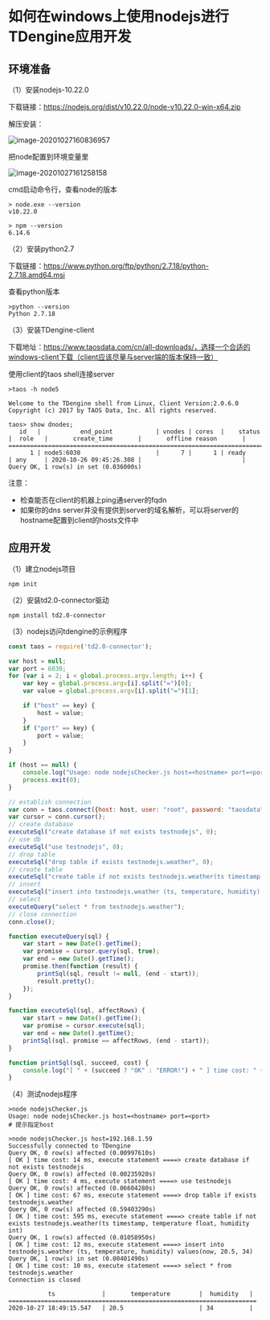 # 如何在windows上使用nodejs进行TDengine应用开发



## 环境准备

（1）安装nodejs-10.22.0

下载链接：https://nodejs.org/dist/v10.22.0/node-v10.22.0-win-x64.zip

解压安装：

![image-20201027160836957](C:\Users\Gemini\AppData\Roaming\Typora\typora-user-images\image-20201027160836957.png)

把node配置到环境变量里

![image-20201027161258158](C:\Users\Gemini\AppData\Roaming\Typora\typora-user-images\image-20201027161258158.png)

cmd启动命令行，查看node的版本

```shell
> node.exe --version
v10.22.0

> npm --version
6.14.6
```



（2）安装python2.7

下载链接：https://www.python.org/ftp/python/2.7.18/python-2.7.18.amd64.msi

查看python版本

```shell
>python --version
Python 2.7.18
```



（3）安装TDengine-client

下载地址：https://www.taosdata.com/cn/all-downloads/，选择一个合适的windows-client下载（client应该尽量与server端的版本保持一致）

使用client的taos shell连接server

```shell
>taos -h node5

Welcome to the TDengine shell from Linux, Client Version:2.0.6.0
Copyright (c) 2017 by TAOS Data, Inc. All rights reserved.

taos> show dnodes;
   id   |           end_point            | vnodes | cores  |    status    |  role   |       create_time       |       offline reason       |
============================================================================================================================================
      1 | node5:6030                     |      7 |      1 | ready        | any     | 2020-10-26 09:45:26.308 |                            |
Query OK, 1 row(s) in set (0.036000s)
```

注意：

* 检查能否在client的机器上ping通server的fqdn
* 如果你的dns server并没有提供到server的域名解析，可以将server的hostname配置到client的hosts文件中



## 应用开发

（1）建立nodejs项目

```
npm init
```

（2）安装td2.0-connector驱动

``` tdshell
npm install td2.0-connector
```

（3）nodejs访问tdengine的示例程序

```javascript
const taos = require('td2.0-connector');

var host = null;
var port = 6030;
for (var i = 2; i < global.process.argv.length; i++) {
    var key = global.process.argv[i].split("=")[0];
    var value = global.process.argv[i].split("=")[1];

    if ("host" == key) {
        host = value;
    }
    if ("port" == key) {
        port = value;
    }
}

if (host == null) {
    console.log("Usage: node nodejsChecker.js host=<hostname> port=<port>");
    process.exit(0);
}

// establish connection
var conn = taos.connect({host: host, user: "root", password: "taosdata", port: port});
var cursor = conn.cursor();
// create database
executeSql("create database if not exists testnodejs", 0);
// use db
executeSql("use testnodejs", 0);
// drop table
executeSql("drop table if exists testnodejs.weather", 0);
// create table
executeSql("create table if not exists testnodejs.weather(ts timestamp, temperature float, humidity int)", 0);
// insert
executeSql("insert into testnodejs.weather (ts, temperature, humidity) values(now, 20.5, 34)", 1);
// select
executeQuery("select * from testnodejs.weather");
// close connection
conn.close();

function executeQuery(sql) {
    var start = new Date().getTime();
    var promise = cursor.query(sql, true);
    var end = new Date().getTime();
    promise.then(function (result) {
        printSql(sql, result != null, (end - start));
        result.pretty();
    });
}

function executeSql(sql, affectRows) {
    var start = new Date().getTime();
    var promise = cursor.execute(sql);
    var end = new Date().getTime();
    printSql(sql, promise == affectRows, (end - start));
}

function printSql(sql, succeed, cost) {
    console.log("[ " + (succeed ? "OK" : "ERROR!") + " ] time cost: " + cost + " ms, execute statement ====> " + sql);
}
```

（4）测试nodejs程序

```shell
>node nodejsChecker.js
Usage: node nodejsChecker.js host=<hostname> port=<port>
# 提示指定host

>node nodejsChecker.js host=192.168.1.59
Successfully connected to TDengine
Query OK, 0 row(s) affected (0.00997610s)
[ OK ] time cost: 14 ms, execute statement ====> create database if not exists testnodejs
Query OK, 0 row(s) affected (0.00235920s)
[ OK ] time cost: 4 ms, execute statement ====> use testnodejs
Query OK, 0 row(s) affected (0.06604280s)
[ OK ] time cost: 67 ms, execute statement ====> drop table if exists testnodejs.weather
Query OK, 0 row(s) affected (0.59403290s)
[ OK ] time cost: 595 ms, execute statement ====> create table if not exists testnodejs.weather(ts timestamp, temperature float, humidity int)
Query OK, 1 row(s) affected (0.01058950s)
[ OK ] time cost: 12 ms, execute statement ====> insert into testnodejs.weather (ts, temperature, humidity) values(now, 20.5, 34)
Query OK, 1 row(s) in set (0.00401490s)
[ OK ] time cost: 10 ms, execute statement ====> select * from testnodejs.weather
Connection is closed

           ts             |       temperature        |  humidity   |
=====================================================================
2020-10-27 18:49:15.547   | 20.5                     | 34          |
```

